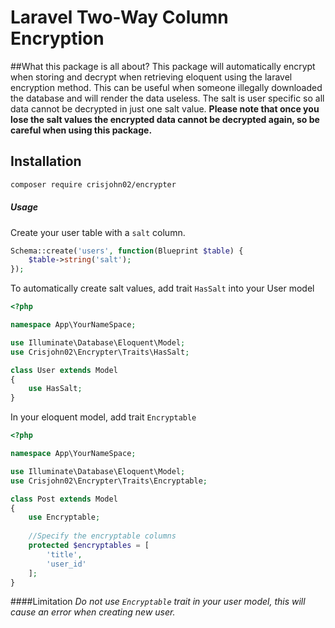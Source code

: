 # Laravel Two-Way Column Encryption

##What this package is all about?
This package will automatically encrypt when storing and decrypt when retrieving eloquent using the laravel encryption method. This can be useful when someone illegally downloaded the database and will render the data useless. The salt is user specific so all data cannot be decrypted in just one salt value. __Please note that once you lose the salt values the encrypted data cannot be decrypted again, so be careful when using this package.__

## Installation
``` bash
composer require crisjohn02/encrypter
```

##### Usage

Create your user table with a `salt` column.

```php
Schema::create('users', function(Blueprint $table) {
    $table->string('salt');
});
```

To automatically create salt values, add trait ``HasSalt`` into your User model

```php
<?php

namespace App\YourNameSpace;

use Illuminate\Database\Eloquent\Model;
use Crisjohn02\Encrypter\Traits\HasSalt;

class User extends Model
{
    use HasSalt;
}
```

In your eloquent model, add trait ``Encryptable``
```php
<?php

namespace App\YourNameSpace;

use Illuminate\Database\Eloquent\Model;
use Crisjohn02\Encrypter\Traits\Encryptable;

class Post extends Model
{
    use Encryptable;
    
    //Specify the encryptable columns
    protected $encryptables = [
        'title',
        'user_id'
    ];
}
```

####Limitation
_Do not use `Encryptable` trait in your user model, this will cause an error when creating new user._

